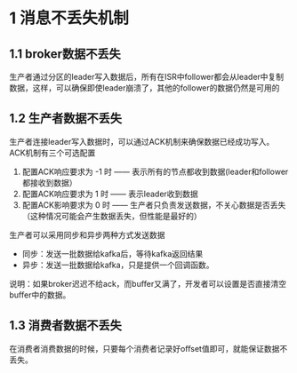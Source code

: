 # 1 消息不丢失机制

## 1.1 broker数据不丢失
生产者通过分区的leader写入数据后，所有在ISR中follower都会从leader中复制数据，这样，可以确保即使leader崩溃了，其他的follower的数据仍然是可用的

## 1.2 生产者数据不丢失
生产者连接leader写入数据时，可以通过ACK机制来确保数据已经成功写入。ACK机制有三个可选配置
1. 配置ACK响应要求为 -1 时 —— 表示所有的节点都收到数据(leader和follower都接收到数据）
2. 配置ACK响应要求为 1 时 —— 表示leader收到数据
3. 配置ACK影响要求为 0 时 —— 生产者只负责发送数据，不关心数据是否丢失（这种情况可能会产生数据丢失，但性能是最好的）

生产者可以采用同步和异步两种方式发送数据
- 同步：发送一批数据给kafka后，等待kafka返回结果
- 异步：发送一批数据给kafka，只是提供一个回调函数。

说明：如果broker迟迟不给ack，而buﬀer又满了，开发者可以设置是否直接清空buﬀer中的数据。

## 1.3 消费者数据不丢失
在消费者消费数据的时候，只要每个消费者记录好oﬀset值即可，就能保证数据不丢失。